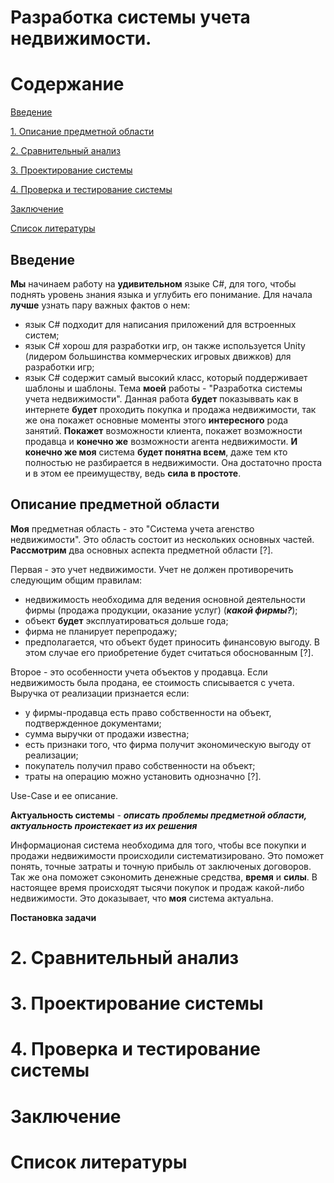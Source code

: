 # Разработка системы учета недвижимости.


# Содержание

[Введение](#introduction)

[1. Описание предметной области](#domainDescription)

[2. Сравнительный анализ ](#existingSoftware)

[3. Проектирование системы](#Systemdesign)

[4. Проверка и тестирование системы](#Checkingandtestingthesystem)

[Заключение](#Conclusion)

[Список литературы](#Listofliterature)

<a name="introduction"/> 

## Введение


**Мы** начинаем работу на **удивительном** языке C#, для того, чтобы поднять уровень знания языка и углубить его понимание. Для начала **лучше** узнать пару важных фактов о нем:
- язык C# подходит для написания приложений для встроенных систем;
- язык C# хорош для разработки игр, он также используется Unity (лидером большинства коммерческих игровых движков) для разработки игр;
- язык C# содержит самый высокий класс, который поддерживает шаблоны и шаблоны.
Тема **моей** работы - "Разработка системы учета недвижимости". Данная работа **будет** показыввать как в интернете **будет** проходить покупка и продажа недвижимости, так же она покажет основные моменты этого **интересного** рода занятий.
**Покажет** возможности клиента, покажет возможности продавца и **конечно же** возможности агента недвижимости. **И конечно же моя** система **будет понятна всем**, даже тем кто полностью не разбирается в недвижимости. Она достаточно проста и в этом ее преимуществу, ведь **сила в простоте**.

<a name="domainDescription"/> 
 
## Описание предметной области
**Моя** предметная область - это "Система учета агенство недвижимости". Это область состоит из нескольких основных частей.
**Рассмотрим** два основных аспекта предметной области [?].

Первая - это учет недвижимости. Учет не должен противоречить следующим общим правилам:
- недвижимость необходима для ведения основной деятельности фирмы (продажа продукции, оказание услуг) (_**какой фирмы?**_);
- объект **будет** эксплуатироваться дольше года;
- фирма не планирует перепродажу;
- предполагается, что объект будет приносить финансовую выгоду. В этом случае его приобретение будет считаться обоснованным [?].

Второе - это особенности учета объектов у продавца. Если недвижимость была продана, ее стоимость списывается с учета. 
Выручка от реализации признается если: 
- у фирмы-продавца есть право собственности на объект, подтвержденное документами;
- сумма выручки от продажи известна;
- есть признаки того, что фирма получит экономическую выгоду от реализации;
- покупатель получил право собственности на объект;
- траты на операцию можно установить однозначно [?].

Use-Case и ее описание.
 
 **Актуальность системы** - _**описать проблемы предметной области, актуальность проистекает из их решения**_
 
 Информационая система необходима для того, чтобы все покупки и продажи недвижимости происходили систематизировано. Это поможет понять, точные затраты и точную прибыль от заключеных договоров.
 Так же она поможет сэкономить денежные средства, **время** и **силы**. В настоящее время происходят тысячи покупок и продаж какой-либо недвижимости. Это доказывает, что **моя** система актуальна. 
 
 **Постановка задачи**

# 2. Сравнительный анализ

# 3. Проектирование системы

# 4. Проверка и тестирование системы

# Заключение

# Список литературы
